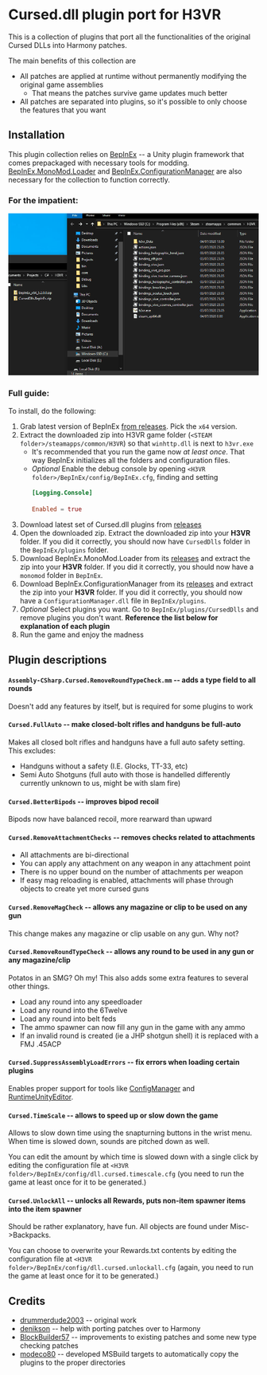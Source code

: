 # Cursed.dll plugin port for H3VR

This is a collection of plugins that port all the functionalities of the original 
Cursed DLLs into Harmony patches.

The main benefits of this collection are

* All patches are applied at runtime without permanently modifying the original game assemblies
    * That means the patches survive game updates much better
* All patches are separated into plugins, so it's possible to only choose the features that you want

## Installation

This plugin collection relies on [BepInEx](https://github.com/BepInEx/BepInEx) -- a Unity plugin framework that comes prepackaged with necessary tools for modding.
[BepInEx.MonoMod.Loader](https://github.com/BepInEx/BepInEx.MonoMod.Loader) and [BepInEx.ConfigurationManager](https://github.com/BepInEx/BepInEx.ConfigurationManager) are also necessary for the collection to function correctly.

### For the impatient:

![Installation guide as GIF](install.gif)

### Full guide:

To install, do the following:

1. Grab latest version of BepInEx [from releases](https://github.com/BepInEx/BepInEx/releases). Pick the `x64` version.
2. Extract the downloaded zip into H3VR game folder (`<STEAM folder>/steamapps/common/H3VR`) so that `winhttp.dll` is next to `h3vr.exe`
      * It's recommended that you run the game now *at least once*. That way BepInEx initializes all the folders and configuration files.
      * *Optional* Enable the debug console by opening `<H3VR folder>/BepInEx/config/BepInEx.cfg`, finding and setting
         ```toml
         [Logging.Console]

         Enabled = true
         ```
3. Download latest set of Cursed.dll plugins from [releases](https://github.com/drummerdude2003/CursedDlls.BepinEx/releases)
4. Open the downloaded zip. Extract the downloaded zip into your **H3VR** folder. If you did it correctly, you should now have `CursedDlls` folder in the `BepInEx/plugins` folder.
5. Download BepInEx.MonoMod.Loader from its [releases](https://github.com/BepInEx/BepInEx.MonoMod.Loader/releases) and extract the zip into your **H3VR** folder. If you did it correctly, you should now have a `monomod` folder in `BepInEx`.
6. Download BepInEx.ConfigurationManager from its [releases](https://github.com/BepInEx/BepInEx.ConfigurationManager/releases) and extract the zip into your **H3VR** folder. If you did it correctly, you should now have a `ConfigurationManager.dll` file in `BepInEx/plugins`.
7. *Optional* Select plugins you want. Go to `BepInEx/plugins/CursedDlls` and remove plugins you don't want. **Reference the list below for explanation of each plugin**
8. Run the game and enjoy the madness


## Plugin descriptions

#### `Assembly-CSharp.Cursed.RemoveRoundTypeCheck.mm` -- adds a type field to all rounds

Doesn't add any features by itself, but is required for some plugins to work

#### `Cursed.FullAuto` -- make closed-bolt rifles and handguns be full-auto

Makes all closed bolt rifles and handguns have a full auto safety setting. This excludes:
* Handguns without a safety (I.E. Glocks, TT-33, etc)
* Semi Auto Shotguns (full auto with those is handelled differently currently unknown to us, might be with slam fire)

#### `Cursed.BetterBipods` -- improves bipod recoil

Bipods now have balanced recoil, more rearward than upward

#### `Cursed.RemoveAttachmentChecks` -- removes checks related to attachments

* All attachments are bi-directional
* You can apply any attachment on any weapon in any attachment point
* There is no upper bound on the number of attachments per weapon
* If easy mag reloading is enabled, attachments will phase through objects to create yet more cursed guns

#### `Cursed.RemoveMagCheck` -- allows any magazine or clip to be used on any gun

This change makes any magazine or clip usable on any gun. Why not?

#### `Cursed.RemoveRoundTypeCheck` -- allows any round to be used in any gun or any magazine/clip

Potatos in an SMG? Oh my! This also adds some extra features to several other things.

* Load any round into any speedloader
* Load any round into the 6Twelve
* Load any round into belt feds
* The ammo spawner can now fill any gun in the game with any ammo
* If an invalid round is created (ie a JHP shotgun shell) it is replaced with a FMJ .45ACP

#### `Cursed.SuppressAssemblyLoadErrors` -- fix errors when loading certain plugins

Enables proper support for tools like [ConfigManager](https://github.com/BepInEx/BepInEx.ConfigurationManager) and [RuntimeUnityEditor](https://github.com/ManlyMarco/RuntimeUnityEditor).

#### `Cursed.TimeScale` -- allows to speed up or slow down the game

Allows to slow down time using the snapturning buttons in the wrist menu. When time is slowed down, sounds are pitched down as well.

You can edit the amount by which time is slowed down with a single click by editing the configuration file at 
`<H3VR folder>/BepInEx/config/dll.cursed.timescale.cfg` (you need to run the game at least once for it to be generated.)

#### `Cursed.UnlockAll` -- unlocks all Rewards, puts non-item spawner items into the item spawner

Should be rather explanatory, have fun. All objects are found under Misc->Backpacks.

You can choose to overwrite your Rewards.txt contents by editing the configuration file at 
`<H3VR folder>/BepInEx/config/dll.cursed.unlockall.cfg` (again, you need to run the game at least once for it to be generated.)

## Credits

* [drummerdude2003](https://github.com/drummerdude2003) -- original work
* [denikson](https://github.com/denikson) -- help with porting patches over to Harmony
* [BlockBuilder57](https://github.com/BlockBuilder57) -- improvements to existing patches and some new type checking patches
* [modeco80](https://github.com/modeco80) -- developed MSBuild targets to automatically copy the plugins to the proper directories
